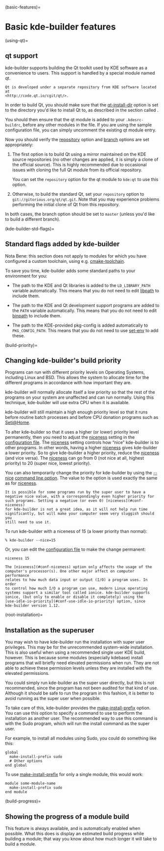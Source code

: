 (basic-features)=
# Basic kde-builder features

(using-qt)=
## qt support

kde-builder supports building the Qt toolkit used by KDE software as a
convenience to users. This support is handled by a special module named
qt.

```{note}
Qt is developed under a separate repository from KDE software located at
<http://code.qt.io/cgit/qt/>.
```

In order to build Qt, you should make sure that the
[qt-install-dir](#conf-qt-install-dir) option is set to the directory
you'd like to install Qt to, as described in the section called [](../getting-started/configure-data).

You should then ensure that the qt module is added to your
`.kdesrc-buildrc`, before any other modules in the file. If you are
using the sample configuration file, you can simply uncomment the
existing qt module entry.

Now you should verify the [repository](#conf-repository) option and
[branch](#conf-branch) options are set appropriately:

1.  The first option is to build Qt using a mirror maintained on the KDE
    source repositories (no other changes are applied, it is simply a
    clone of the official source). This is highly recommended due to
    occasional issues with cloning the full Qt module from its official
    repository.

    You can set the `repository` option for the qt module to `kde:qt` to
    use this option.

2.  Otherwise, to build the standard Qt, set your `repository` option to
    `git://gitorious.org/qt/qt.git`. Note that you may experience
    problems performing the initial clone of Qt from this repository.

In both cases, the branch option should be set to `master` (unless you'd
like to build a different branch).

(kde-builder-std-flags)=
## Standard flags added by kde-builder

Nota Bene: this section does not apply to modules for which you have
configured a custom toolchain, using e.g.
[cmake-toolchain](#conf-cmake-toolchain).

To save you time, kde-builder adds some standard paths to your
environment for you:

- The path to the KDE and Qt libraries is added to the `LD_LIBRARY_PATH`
  variable automatically. This means that you do not need to edit
  [libpath](#conf-libpath) to include them.

- The path to the KDE and Qt development support programs are added to
  the `PATH` variable automatically. This means that you do not need to
  edit [binpath](#conf-binpath) to include them.

- The path to the KDE-provided pkg-config is added automatically to
  `PKG_CONFIG_PATH`. This means that you do not need to use
  [set-env](#conf-set-env) to add these.

(build-priority)=
## Changing kde-builder's build priority

Programs can run with different priority levels on Operating Systems,
including Linux and BSD. This allows the system to allocate time for the
different programs in accordance with how important they are.

kde-builder will normally allocate itself a low priority so that the
rest of the programs on your system are unaffected and can run normally.
Using this technique, kde-builder will use extra CPU when it is
available.

kde-builder will still maintain a high enough priority level so that it
runs before routine batch processes and before CPU donation programs
such as [Seti@Home](http://setiathome.ssl.berkeley.edu/).

To alter kde-builder so that it uses a higher (or lower) priority level
permanently, then you need to adjust the [niceness](#conf-niceness)
setting in the [configuration file](../getting-started/configure-data). The
[niceness](#conf-niceness) setting controls how “nice” kde-builder is
to other programs. In other words, having a higher
[niceness](#conf-niceness) gives kde-builder a lower priority. So to
give kde-builder a higher priority, reduce the
[niceness](#conf-niceness) (and vice versa). The
[niceness](#conf-niceness) can go from 0 (not nice at all, highest
priority) to 20 (super nice, lowest priority).

You can also temporarily change the priority for kde-builder by using
the [--nice](#cmdline-nice) [command line option](../cmdline/cmdline-usage). The value
to the option is used exactly the same as for
[niceness](#conf-niceness).

```{note}
It is possible for some programs run by the super user to have a
negative nice value, with a correspondingly even higher priority for
such programs. Setting a negative (or even 0) [niceness](#conf-niceness)
for kde-builder is not a great idea, as it will not help run time
significantly, but will make your computer seem very sluggish should you
still need to use it.
```

To run kde-builder with a niceness of 15 (a lower priority than
normal):

```
% kde-builder --nice=15
```
Or, you can edit the [configuration file](../getting-started/configure-data) to make the
change permanent:

```
niceness 15
```

```{tip}
The [niceness](#conf-niceness) option only affects the usage of the
computer's processor(s). One other major affect on computer performance
relates to how much data input or output (I/O) a program uses. In order
to control how much I/O a program can use, modern Linux operating
systems support a similar tool called ionice. kde-builder supports
ionice, (but only to enable or disable it completely) using the
[use-idle-io-priority](#conf-use-idle-io-priority) option, since
kde-builder version 1.12.
```

(root-installation)=
## Installation as the superuser

You may wish to have kde-builder run the installation with super user
privileges. This may be for the unrecommended system-wide installation.
This is also useful when using a recommended single user KDE build,
however. This is because some modules (especially kdebase) install
programs that will briefly need elevated permissions when run. They are
not able to achieve these permission levels unless they are installed
with the elevated permissions.

You could simply run kde-builder as the super user directly, but this
is not recommended, since the program has not been audited for that kind
of use. Although it should be safe to run the program in this fashion,
it is better to avoid running as the super user when possible.

To take care of this, kde-builder provides the
[make-install-prefix](#conf-make-install-prefix) option. You can use
this option to specify a command to use to perform the installation as
another user. The recommended way to use this command is with the Sudo
program, which will run the install command as the super user.

For example, to install all modules using Sudo, you could do something
like this:

```
global
  make-install-prefix sudo
  # Other options
end global
```

To use [make-install-prefix](#conf-make-install-prefix) for only a
single module, this would work:

```
module some-module-name
  make-install-prefix sudo
end module
```

(build-progress)=
## Showing the progress of a module build

This feature is always available, and is automatically enabled when
possible. What this does is display an estimated build progress while
building a module; that way you know about how much longer it will take
to build a module.
